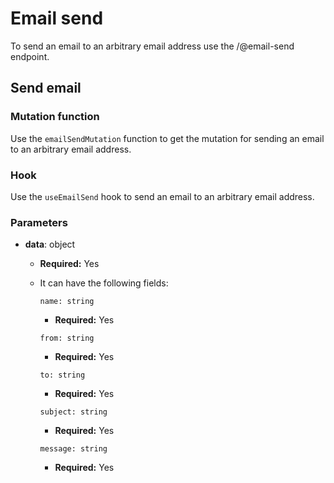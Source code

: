 # Email send

To send an email to an arbitrary email address use the /@email-send endpoint.

## Send email

### Mutation function

Use the `emailSendMutation` function to get the mutation for sending an email to an arbitrary email address.

### Hook

Use the `useEmailSend` hook to send an email to an arbitrary email address.

### Parameters

- **data**: object

  - **Required:** Yes
  - It can have the following fields:

    `name: string`

    - **Required:** Yes

    `from: string`

    - **Required:** Yes

    `to: string`

    - **Required:** Yes

    `subject: string`

    - **Required:** Yes

    `message: string`

    - **Required:** Yes
